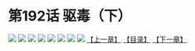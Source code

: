 # 第192话 驱毒（下）
![](https://mhpic.xiaomingtaiji.net/comic/D/斗破苍穹拆分版/192话/1.jpg-zymk.middle.webp)
![](https://mhpic.xiaomingtaiji.net/comic/D/斗破苍穹拆分版/192话/2.jpg-zymk.middle.webp)
![](https://mhpic.xiaomingtaiji.net/comic/D/斗破苍穹拆分版/192话/3.jpg-zymk.middle.webp)
![](https://mhpic.xiaomingtaiji.net/comic/D/斗破苍穹拆分版/192话/4.jpg-zymk.middle.webp)
![](https://mhpic.xiaomingtaiji.net/comic/D/斗破苍穹拆分版/192话/5.jpg-zymk.middle.webp)
![](https://mhpic.xiaomingtaiji.net/comic/D/斗破苍穹拆分版/192话/6.jpg-zymk.middle.webp)
![](https://mhpic.xiaomingtaiji.net/comic/D/斗破苍穹拆分版/192话/7.jpg-zymk.middle.webp)
![](https://mhpic.xiaomingtaiji.net/comic/D/斗破苍穹拆分版/192话/8.jpg-zymk.middle.webp)
[【上一章】](./191.md)
[【目录】](./README.md)
[【下一章】](./193.md)
